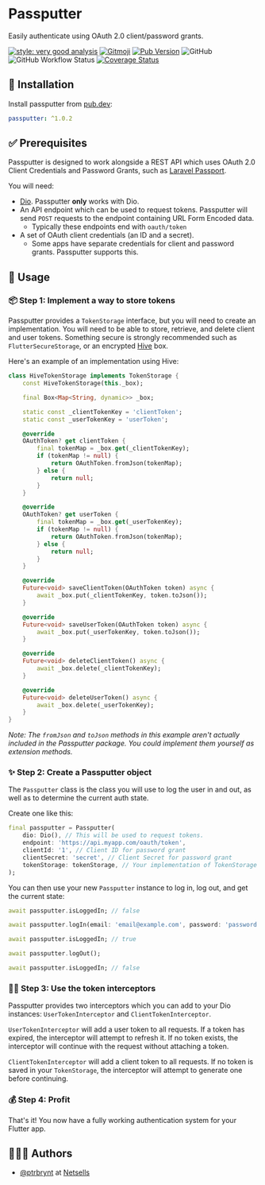 # Passputter

Easily authenticate using OAuth 2.0 client/password grants.

[![style: very good analysis](https://img.shields.io/badge/style-very_good_analysis-B22C89.svg)](https://pub.dev/packages/very_good_analysis)
[![Gitmoji](https://img.shields.io/badge/gitmoji-%20😜%20😍-FFDD67.svg)](https://gitmoji.dev/)
[![Pub Version](https://img.shields.io/pub/v/passputter)](https://pub.dev/packages/passputter)
![GitHub](https://img.shields.io/github/license/netsells/passputter)
![GitHub Workflow Status](https://img.shields.io/github/workflow/status/netsells/passputter/Test)
[![Coverage Status](https://coveralls.io/repos/github/netsells/passputter/badge.svg?branch=master)](https://coveralls.io/github/netsells/passputter?branch=master)

## 🚀 Installation

Install passputter from [pub.dev](https://pub.dev/packages/passputter):

```yaml
passputter: ^1.0.2
```

## ✅ Prerequisites

Passputter is designed to work alongside a REST API which uses OAuth 2.0 Client Credentials and Password Grants, such as [Laravel Passport](https://laravel.com/docs/8.x/passport).

You will need:

- [Dio](https://pub.dev/packages/dio). Passputter **only** works with Dio.
- An API endpoint which can be used to request tokens. Passputter will send `POST` requests to the endpoint containing URL Form Encoded data.
  - Typically these endpoints end with `oauth/token`
- A set of OAuth client credentials (an ID and a secret).
  - Some apps have separate credentials for client and password grants. Passputter supports this.

## 🔨 Usage

### 📦 Step 1: Implement a way to store tokens

Passputter provides a `TokenStorage` interface, but you will need to create an implementation. You will need to be able to store, retrieve, and delete client and user tokens. Something secure is strongly recommended such as `FlutterSecureStorage`, or an encrypted [Hive](https://hivedb.dev) box.

Here's an example of an implementation using Hive:

```dart
class HiveTokenStorage implements TokenStorage {
    const HiveTokenStorage(this._box);

    final Box<Map<String, dynamic>> _box;

    static const _clientTokenKey = 'clientToken';
    static const _userTokenKey = 'userToken';

    @override
    OAuthToken? get clientToken {
        final tokenMap = _box.get(_clientTokenKey);
        if (tokenMap != null) {
            return OAuthToken.fromJson(tokenMap);
        } else {
            return null;
        }
    }

    @override
    OAuthToken? get userToken {
        final tokenMap = _box.get(_userTokenKey);
        if (tokenMap != null) {
            return OAuthToken.fromJson(tokenMap);
        } else {
            return null;
        }
    }

    @override
    Future<void> saveClientToken(OAuthToken token) async {
        await _box.put(_clientTokenKey, token.toJson());
    }

    @override
    Future<void> saveUserToken(OAuthToken token) async {
        await _box.put(_userTokenKey, token.toJson());
    }

    @override
    Future<void> deleteClientToken() async {
        await _box.delete(_clientTokenKey);
    }

    @override
    Future<void> deleteUserToken() async {
        await _box.delete(_userTokenKey);
    }
}
```

_Note: The `fromJson` and `toJson` methods in this example aren't actually included in the Passputter package. You could implement them yourself as extension methods._

### ✨ Step 2: Create a Passputter object

The `Passputter` class is the class you will use to log the user in and out, as well as to determine the current auth state.

Create one like this:

```dart
final passputter = Passputter(
    dio: Dio(), // This will be used to request tokens.
    endpoint: 'https://api.myapp.com/oauth/token',
    clientId: '1', // Client ID for password grant
    clientSecret: 'secret', // Client Secret for password grant
    tokenStorage: tokenStorage, // Your implementation of TokenStorage
);
```

You can then use your new `Passputter` instance to log in, log out, and get the current state:

```dart
await passputter.isLoggedIn; // false

await passputter.logIn(email: 'email@example.com', password: 'password');

await passputter.isLoggedIn; // true

await passputter.logOut();

await passputter.isLoggedIn; // false
```

### ✋🏻 Step 3: Use the token interceptors

Passputter provides two interceptors which you can add to your Dio instances: `UserTokenInterceptor` and `ClientTokenInterceptor`.

`UserTokenInterceptor` will add a user token to all requests. If a token has expired, the interceptor will attempt to refresh it. If no token exists, the interceptor will continue with the request without attaching a token.

`ClientTokenInterceptor` will add a client token to all requests. If no token is saved in your `TokenStorage`, the interceptor will attempt to generate one before continuing.

### 💰 Step 4: Profit

That's it! You now have a fully working authentication system for your Flutter app.

## 👨🏻‍💻 Authors

- [@ptrbrynt](https://www.github.com/ptrbrynt) at [Netsells](https://netsells.co.uk/)
